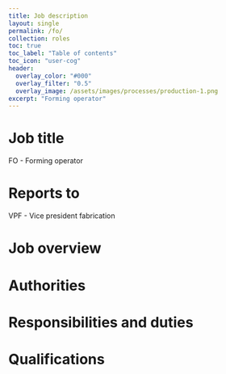 ```yaml
---
title: Job description
layout: single
permalink: /fo/
collection: roles
toc: true
toc_label: "Table of contents"
toc_icon: "user-cog"
header:
  overlay_color: "#000"
  overlay_filter: "0.5"
  overlay_image: /assets/images/processes/production-1.png
excerpt: "Forming operator"
---
```

# Job title
FO - Forming operator

# Reports to
VPF - Vice president fabrication

# Job overview

# Authorities

# Responsibilities and duties

# Qualifications
